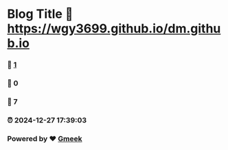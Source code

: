 # Blog Title :link: https://wgy3699.github.io/dm.github.io 
### :page_facing_up: [1](https://wgy3699.github.io/dm.github.io/tag.html) 
### :speech_balloon: 0 
### :hibiscus: 7 
### :alarm_clock: 2024-12-27 17:39:03 
### Powered by :heart: [Gmeek](https://github.com/Meekdai/Gmeek)
